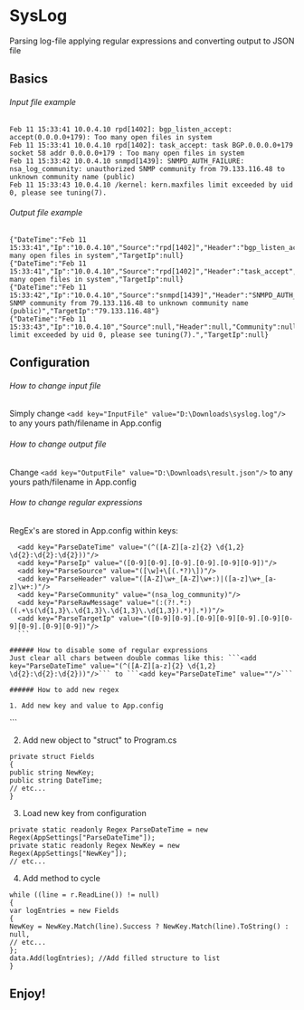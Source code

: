 # SysLog
Parsing log-file applying regular expressions and converting output to JSON file

## Basics

###### Input file example
```
Feb 11 15:33:41 10.0.4.10 rpd[1402]: bgp_listen_accept: accept(0.0.0.0+179): Too many open files in system
Feb 11 15:33:41 10.0.4.10 rpd[1402]: task_accept: task BGP.0.0.0.0+179 socket 58 addr 0.0.0.0+179 : Too many open files in system
Feb 11 15:33:42 10.0.4.10 snmpd[1439]: SNMPD_AUTH_FAILURE: nsa_log_community: unauthorized SNMP community from 79.133.116.48 to unknown community name (public)
Feb 11 15:33:43 10.0.4.10 /kernel: kern.maxfiles limit exceeded by uid 0, please see tuning(7).
```
###### Output file example
```
{"DateTime":"Feb 11 15:33:41","Ip":"10.0.4.10","Source":"rpd[1402]","Header":"bgp_listen_accept","Community":null,"RawMessage":"Too many open files in system","TargetIp":null}
{"DateTime":"Feb 11 15:33:41","Ip":"10.0.4.10","Source":"rpd[1402]","Header":"task_accept","Community":null,"RawMessage":"Too many open files in system","TargetIp":null}
{"DateTime":"Feb 11 15:33:42","Ip":"10.0.4.10","Source":"snmpd[1439]","Header":"SNMPD_AUTH_FAILURE","Community":"nsa_log_community","RawMessage":"unauthorized SNMP community from 79.133.116.48 to unknown community name (public)","TargetIp":"79.133.116.48"}
{"DateTime":"Feb 11 15:33:43","Ip":"10.0.4.10","Source":null,"Header":null,"Community":null,"RawMessage":"kern.maxfiles limit exceeded by uid 0, please see tuning(7).","TargetIp":null}
```
## Configuration

###### How to change input file
  Simply change ```<add key="InputFile" value="D:\Downloads\syslog.log"/>``` to any yours path/filename in App.config

###### How to change output file
  Change ```<add key="OutputFile" value="D:\Downloads\result.json"/>``` to any yours path/filename in App.config

###### How to change regular expressions
  RegEx's are stored in App.config within keys:
  ```
    <add key="ParseDateTime" value="(^([A-Z][a-z]{2} \d{1,2} \d{2}:\d{2}:\d{2}))"/>
    <add key="ParseIp" value="([0-9][0-9].[0-9].[0-9].[0-9][0-9])"/>
    <add key="ParseSource" value="([\w]+\[(.*?)\])"/>
    <add key="ParseHeader" value="([A-Z]\w+_[A-Z]\w+:)|([a-z]\w+_[a-z]\w+:)"/>
    <add key="ParseCommunity" value="(nsa_log_community)"/>
    <add key="ParseRawMessage" value="(:(?!.*:) ((.+\s(\d{1,3}\.\d{1,3}\.\d{1,3}\.\d{1,3}).*)|.*))"/>
    <add key="ParseTargetIp" value="([0-9][0-9].[0-9][0-9][0-9].[0-9][0-9][0-9].[0-9][0-9])"/>
    ```

###### How to disable some of regular expressions
  Just clear all chars between double commas like this: ```<add key="ParseDateTime" value="(^([A-Z][a-z]{2} \d{1,2} \d{2}:\d{2}:\d{2}))"/>``` to ```<add key="ParseDateTime" value=""/>```

###### How to add new regex

1. Add new key and value to App.config
```
<add key="NewKey" value="NewValue"/>
```

2. Add new object to "struct" to Program.cs
```
private struct Fields
{
public string NewKey;
public string DateTime;
// etc...
}
```

3. Load new key from configuration
```
private static readonly Regex ParseDateTime = new Regex(AppSettings["ParseDateTime"]);
private static readonly Regex NewKey = new Regex(AppSettings["NewKey"]);
// etc...
```

4. Add method to cycle
```
while ((line = r.ReadLine()) != null)
{
var logEntries = new Fields
{
NewKey = NewKey.Match(line).Success ? NewKey.Match(line).ToString() : null,
// etc...
};
data.Add(logEntries); //Add filled structure to list
}
```

## Enjoy!
